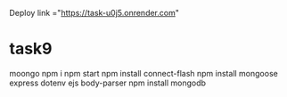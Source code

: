 Deploy link ="https://task-u0j5.onrender.com"












# task9
moongo
npm i
npm start 
npm install connect-flash
 npm install mongoose express dotenv ejs body-parser
  npm install mongodb

